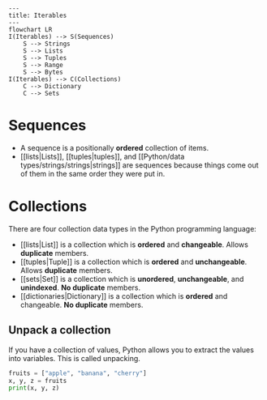 
```mermaid
---
title: Iterables
---
flowchart LR
I(Iterables) --> S(Sequences)
	S --> Strings
	S --> Lists
	S --> Tuples
	S --> Range
	S --> Bytes
I(Iterables) --> C(Collections)
	C --> Dictionary
	C --> Sets

```
# Sequences

- A sequence is a positionally **ordered** collection of items.
- [[lists|Lists]], [[tuples|tuples]], and [[Python/data types/strings/strings|strings]] are sequences because things come out of them in the same order they were put in.
# Collections
There are four collection data types in the Python programming language:

- [[lists|List]] is a collection which is **ordered** and **changeable**. Allows **duplicate** members.
- [[tuples|Tuple]] is a collection which is **ordered** and **unchangeable**. Allows **duplicate** members.
- [[sets|Set]] is a collection which is **unordered**, **unchangeable**, and **unindexed**. **No duplicate** members.
- [[dictionaries|Dictionary]] is a collection which is **ordered** and changeable. **No duplicate** members.


## Unpack a collection

If you have a collection of values, Python allows you to extract the values into variables. This is called unpacking.

```Python
fruits = ["apple", "banana", "cherry"]
x, y, z = fruits
print(x, y, z)
```

